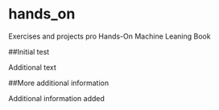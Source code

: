 # hands_on
Exercises and projects pro Hands-On Machine Leaning Book

##Initial test

Additional text


##More additional information

Additional information added